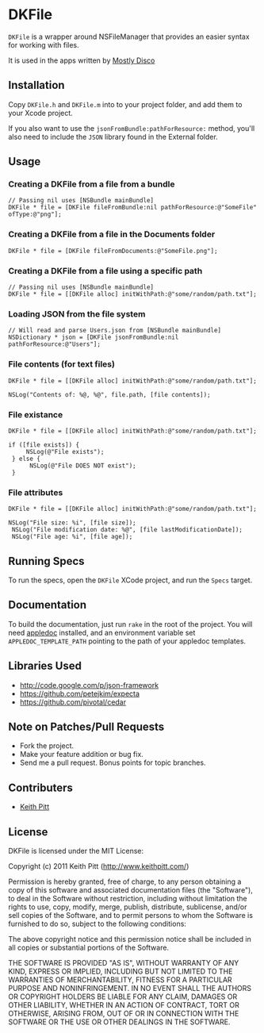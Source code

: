# DKFile

`DKFile` is a wrapper around NSFileManager that provides an easier syntax for working with files.

It is used in the apps written by [Mostly Disco](http://www.mostlydisco.com)

## Installation

Copy `DKFile.h` and `DKFile.m` into to your project folder, and add them to your Xcode project.

If you also want to use the `jsonFromBundle:pathForResource:` method, you'll also need to include the `JSON` library found in the External folder.

## Usage

### Creating a DKFile from a file from a bundle

    // Passing nil uses [NSBundle mainBundle]
    DKFile * file = [DKFile fileFromBundle:nil pathForResource:@"SomeFile" ofType:@"png"];

### Creating a DKFile from a file in the Documents folder

    DKFile * file = [DKFile fileFromDocuments:@"SomeFile.png"];

### Creating a DKFile from a file using a specific path

    // Passing nil uses [NSBundle mainBundle]
    DKFile * file = [[DKFile alloc] initWithPath:@"some/random/path.txt"];

### Loading JSON from the file system

    // Will read and parse Users.json from [NSBundle mainBundle]
    NSDictionary * json = [DKFile jsonFromBundle:nil pathForResource:@"Users"];

### File contents (for text files)

    DKFile * file = [[DKFile alloc] initWithPath:@"some/random/path.txt"];

    NSLog("Contents of: %@, %@", file.path, [file contents]);

### File existance

    DKFile * file = [[DKFile alloc] initWithPath:@"some/random/path.txt"];

    if ([file exists]) {
	     NSLog(@"File exists");
	 } else {
		  NSLog(@"File DOES NOT exist");
	 }

### File attributes

    DKFile * file = [[DKFile alloc] initWithPath:@"some/random/path.txt"];

    NSLog("File size: %i", [file size]);
	 NSLog("File modification date: %@", [file lastModificationDate]);
	 NSLog("File age: %i", [file age]);

## Running Specs

To run the specs, open the `DKFile` XCode project, and run the `Specs` target.

## Documentation

To build the documentation, just run `rake` in the root of the project. You will need [appledoc](http://www.gentlebytes.com/home/appledocapp/) installed, and an environment variable set `APPLEDOC_TEMPLATE_PATH` pointing to the path of your appledoc templates.

## Libraries Used

* http://code.google.com/p/json-framework
* https://github.com/petejkim/expecta
* https://github.com/pivotal/cedar

## Note on Patches/Pull Requests

* Fork the project.
* Make your feature addition or bug fix.
* Send me a pull request. Bonus points for topic branches.

## Contributers

* [Keith Pitt](http://www.keithpitt.com)

## License

DKFile is licensed under the MIT License:

  Copyright (c) 2011 Keith Pitt (http://www.keithpitt.com/)

  Permission is hereby granted, free of charge, to any person obtaining a copy
  of this software and associated documentation files (the "Software"), to deal
  in the Software without restriction, including without limitation the rights
  to use, copy, modify, merge, publish, distribute, sublicense, and/or sell
  copies of the Software, and to permit persons to whom the Software is
  furnished to do so, subject to the following conditions:

  The above copyright notice and this permission notice shall be included in
  all copies or substantial portions of the Software.

  THE SOFTWARE IS PROVIDED "AS IS", WITHOUT WARRANTY OF ANY KIND, EXPRESS OR
  IMPLIED, INCLUDING BUT NOT LIMITED TO THE WARRANTIES OF MERCHANTABILITY,
  FITNESS FOR A PARTICULAR PURPOSE AND NONINFRINGEMENT. IN NO EVENT SHALL THE
  AUTHORS OR COPYRIGHT HOLDERS BE LIABLE FOR ANY CLAIM, DAMAGES OR OTHER
  LIABILITY, WHETHER IN AN ACTION OF CONTRACT, TORT OR OTHERWISE, ARISING FROM,
  OUT OF OR IN CONNECTION WITH THE SOFTWARE OR THE USE OR OTHER DEALINGS IN
  THE SOFTWARE.